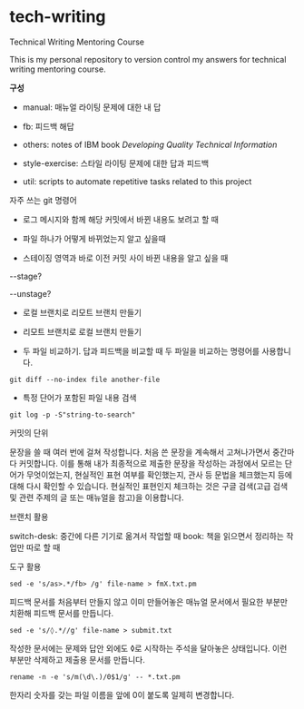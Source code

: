 # tech-writing

Technical Writing Mentoring Course

This is my personal repository to version control my answers for technical writing mentoring course.

**구성**

* manual: 매뉴얼 라이팅 문제에 대한 내 답

* fb: 피드백 해답

* others: notes of IBM book _Developing Quality Technical Information_

* style-exercise: 스타일 라이팅 문제에 대한 답과 피드백

* util: scripts to automate repetitive tasks related to this project


자주 쓰는 git 명령어

* 로그 메시지와 함께 해당 커밋에서 바뀐 내용도 보려고 할 때

* 파일 하나가 어떻게 바뀌었는지 알고 싶을때

* 스테이징 영역과 바로 이전 커밋 사이 바뀐 내용을 알고 싶을 때

--stage?

--unstage?

* 로컬 브랜치로 리모트 브랜치 만들기

* 리모트 브랜치로 로컬 브랜치 만들기

* 두 파일 비교하기. 답과 피드백을 비교할 때 두 파일을 비교하는 명령어를 사용합니다.

```
git diff --no-index file another-file
```

* 특정 단어가 포함된 파일 내용 검색

```
git log -p -S"string-to-search"
```


커밋의 단위

문장을 쓸 때 여러 번에 걸쳐 작성합니다. 처음 쓴 문장을 계속해서 고쳐나가면서 중간마다 커밋합니다. 이를 통해 내가 최종적으로 제출한 문장을 작성하는 과정에서 모르는 단어가 무엇이었는지, 현실적인 표현 여부를 확인했는지, 관사 등 문법을 체크했는지 등에 대해 다시 확인할 수 있습니다. 현실적인 표현인지 체크하는 것은 구글 검색(고급 검색 및 관련 주제의 글 또는 매뉴얼을 참고)을 이용합니다.

브랜치 활용

switch-desk: 중간에 다른 기기로 옮겨서 작업할 때
book: 책을 읽으면서 정리하는 작업만 따로 할 때


도구 활용

```
sed -e 's/as>.*/fb> /g' file-name > fmX.txt.pm
```
피드백 문서를 처음부터 만들지 않고 이미 만들어놓은 매뉴얼 문서에서 필요한 부분만 치환해 피드백 문서를 만듭니다.

```
sed -e 's/◊.*//g' file-name > submit.txt
```
작성한 문서에는 문제와 답안 외에도 ◊로 시작하는 주석을 달아놓은 상태입니다. 이런 부분만 삭제하고 제출용 문서를 만듭니다.

```
rename -n -e 's/m(\d\.)/0$1/g' -- *.txt.pm
```
한자리 숫자를 갖는 파일 이름을 앞에 0이 붙도록 일제히 변경합니다.
